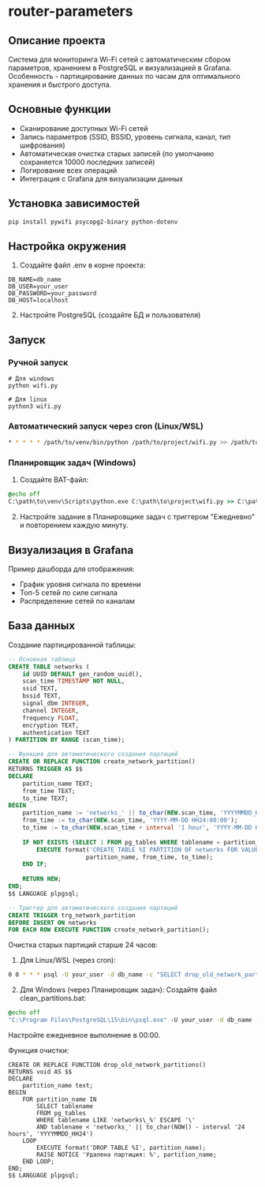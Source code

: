 # router-parameters

## Описание проекта
Система для мониторинга Wi-Fi сетей с автоматическим сбором параметров, хранением в PostgreSQL и визуализацией в Grafana. Особенность - партицирование данных по часам для оптимального хранения и быстрого доступа.

## Основные функции
- Сканирование доступных Wi-Fi сетей
- Запись параметров (SSID, BSSID, уровень сигнала, канал, тип шифрования)
- Автоматическая очистка старых записей (по умолчанию сохраняется 10000 последних записей)
- Логирование всех операций
- Интеграция с Grafana для визуализации данных

## Установка зависимостей
```bash
pip install pywifi psycopg2-binary python-dotenv
```
## Настройка окружения
1. Создайте файл .env в корне проекта:
```
DB_NAME=db_name
DB_USER=your_user
DB_PASSWORD=your_password
DB_HOST=localhost
```
2. Настройте PostgreSQL (создайте БД и пользователя)

## Запуск
### Ручной запуск
```
# Для windows
python wifi.py

# Для linux
python3 wifi.py
```
### Автоматический запуск через cron (Linux/WSL)
```bash
* * * * * /path/to/venv/bin/python /path/to/project/wifi.py >> /path/to/project/log/cron.log 2>&1
```
### Планировщик задач (Windows)
1. Создайте BAT-файл:
```bat
@echo off
C:\path\to\venv\Scripts\python.exe C:\path\to\project\wifi.py >> C:\path\to\project\log\cron.log 2>&1
```
2. Настройте задание в Планировщике задач с триггером "Ежедневно" и повторением каждую минуту.
## Визуализация в Grafana
Пример дашборда для отображения:
- График уровня сигнала по времени
- Топ-5 сетей по силе сигнала
- Распределение сетей по каналам


## База данных
Создание партицированной таблицы:
```sql
-- Основная таблица
CREATE TABLE networks (
    id UUID DEFAULT gen_random_uuid(),
    scan_time TIMESTAMP NOT NULL,
    ssid TEXT,
    bssid TEXT,
    signal_dbm INTEGER,
    channel INTEGER,
    frequency FLOAT,
    encryption TEXT,
    authentication TEXT
) PARTITION BY RANGE (scan_time);

-- Функция для автоматического создания партиций
CREATE OR REPLACE FUNCTION create_network_partition()
RETURNS TRIGGER AS $$
DECLARE
    partition_name TEXT;
    from_time TEXT;
    to_time TEXT;
BEGIN
    partition_name := 'networks_' || to_char(NEW.scan_time, 'YYYYMMDD_HH24');
    from_time := to_char(NEW.scan_time, 'YYYY-MM-DD HH24:00:00');
    to_time := to_char(NEW.scan_time + interval '1 hour', 'YYYY-MM-DD HH24:00:00');
    
    IF NOT EXISTS (SELECT 1 FROM pg_tables WHERE tablename = partition_name) THEN
        EXECUTE format('CREATE TABLE %I PARTITION OF networks FOR VALUES FROM (%L) TO (%L)',
                      partition_name, from_time, to_time);
    END IF;
    
    RETURN NEW;
END;
$$ LANGUAGE plpgsql;

-- Триггер для автоматического создания партиций
CREATE TRIGGER trg_network_partition
BEFORE INSERT ON networks
FOR EACH ROW EXECUTE FUNCTION create_network_partition();
```
Очистка старых партиций старше 24 часов:
1. Для Linux/WSL (через cron):
```bash
0 0 * * * psql -U your_user -d db_name -c "SELECT drop_old_network_partitions();" >> /path/to/project/log/partition_clean.log 2>&1
```
2. Для Windows (через Планировщик задач):
Создайте файл clean_partitions.bat:
```bat
@echo off
"C:\Program Files\PostgreSQL\15\bin\psql.exe" -U your_user -d db_name -c "SELECT drop_old_network_partitions();" >> C:\path\to\project\log\partition_clean.log 2>&1
```
Настройте ежедневное выполнение в 00:00.

Функция очистки:
```
CREATE OR REPLACE FUNCTION drop_old_network_partitions()
RETURNS void AS $$
DECLARE
    partition_name text;
BEGIN
    FOR partition_name IN
        SELECT tablename 
        FROM pg_tables 
        WHERE tablename LIKE 'networks\_%' ESCAPE '\'
        AND tablename < 'networks_' || to_char(NOW() - interval '24 hours', 'YYYYMMDD_HH24')
    LOOP
        EXECUTE format('DROP TABLE %I', partition_name);
        RAISE NOTICE 'Удалена партиция: %', partition_name;
    END LOOP;
END;
$$ LANGUAGE plpgsql;
```
